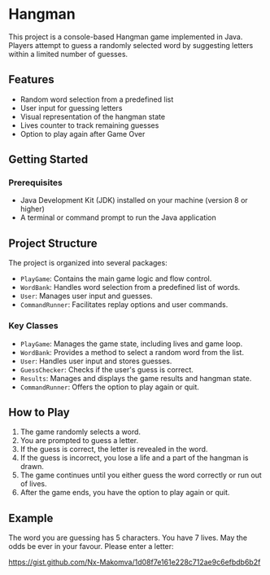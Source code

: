 # Hangman

This project is a console-based Hangman game implemented in Java. Players attempt to guess a randomly selected word by suggesting letters within a limited number of guesses.

## Features

- Random word selection from a predefined list
- User input for guessing letters
- Visual representation of the hangman state
- Lives counter to track remaining guesses
- Option to play again after Game Over

## Getting Started

### Prerequisites

- Java Development Kit (JDK) installed on your machine (version 8 or higher)
- A terminal or command prompt to run the Java application

## Project Structure

The project is organized into several packages:

- `PlayGame`: Contains the main game logic and flow control.
- `WordBank`: Handles word selection from a predefined list of words.
- `User`: Manages user input and guesses.
- `CommandRunner`: Facilitates replay options and user commands.

### Key Classes

- `PlayGame`: Manages the game state, including lives and game loop.
- `WordBank`: Provides a method to select a random word from the list.
- `User`: Handles user input and stores guesses.
- `GuessChecker`: Checks if the user's guess is correct.
- `Results`: Manages and displays the game results and hangman state.
- `CommandRunner`: Offers the option to play again or quit.

## How to Play

1. The game randomly selects a word.
2. You are prompted to guess a letter.
3. If the guess is correct, the letter is revealed in the word.
4. If the guess is incorrect, you lose a life and a part of the hangman is drawn.
5. The game continues until you either guess the word correctly or run out of lives.
6. After the game ends, you have the option to play again or quit.


## Example
The word you are guessing has 5 characters. You have 7 lives. May the odds be ever in your favour.
Please enter a letter:


https://gist.github.com/Nx-Makomva/1d08f7e161e228c712ae9c6efbdb6b2f
